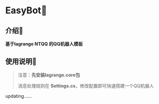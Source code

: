 # EasyBot🎉

## 介绍🔎

**基于lagrange NTQQ 的QQ机器人模板**

## 使用说明📘

> 注意：**先安装lagrange.core包**
>
> 消息处理规则在 **Settings.cs**，修改配置即可快速搭建一个QQ机器人

updating......